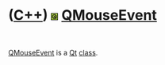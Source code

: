 
 

 

 

 

 

([C++](Cpp.md)) ![Qt](PicQt.png) [QMouseEvent](CppQMouseEvent.md)
===================================================================

 

[QMouseEvent](CppQMouseEvent.md) is a [Qt](CppQt.md)
[class](CppClass.md).

 

 

 

 

 

 

